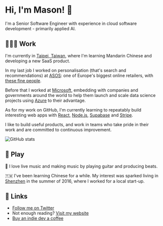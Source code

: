# Hi, I'm Mason! 👋

I'm a Senior Software Engineer with experience in cloud software development - primarily applied AI.

## 👨🏻‍💻 Work

I'm currently in [Taipei, Taiwan](https://www.youtube.com/watch?v=z_fY1pj1VBw), where I'm learning Mandarin Chinese and developing a new SaaS product.

In my last job I worked on personalisation (that's search and recommendations) at [ASOS](https://asos.com): one of Europe's biggest online retailers, with [these fine people](https://www.youtube.com/watch?v=MoOfBPPvBmk).

Before that I worked at [Microsoft](https://microsoft.com), embedding with companies and governments around the world to help them launch and scale data science projects using [Azure](https://azure.com) to their advantage.

As for my work on GitHub, I'm currently learning to repeatably build interesting web apps with [React](https://reactjs.org/), [Node.js](https://nodejs.org/en/), [Supabase](https://supabase.com/) and [Stripe](https://stripe.com).

I like to build useful products, and work in teams who take pride in their work and are committed to continuous improvement.

![ GitHub stats](https://github-readme-stats.vercel.app/api?username=masoncusack&show_icons=true&theme=radical)

## 🤡 Play

🎸 I love live music and making music by playing guitar and producing beats.

🇹🇼 I've been learning Chinese for a while. My interest was sparked living in [Shenzhen](https://www.youtube.com/watch?v=SGJ5cZnoodY) in the summer of 2016, where I worked for a local start-up.

## 🚀 Links

- [Follow me on Twitter](https://twitter.com/masoncusack)
- Not enough reading? [Visit my website](https://masoncusack.github.io)
- [Buy an indie dev a coffee](https://ko-fi.com/masoncusack)
